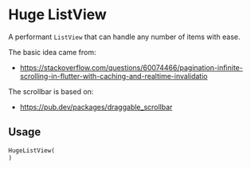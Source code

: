 Huge ListView
=============

A performant `ListView` that can handle any number of items with ease.

The basic idea came from:

* https://stackoverflow.com/questions/60074466/pagination-infinite-scrolling-in-flutter-with-caching-and-realtime-invalidatio

The scrollbar is based on:

* https://pub.dev/packages/draggable_scrollbar

## Usage

``` dart
HugeListView(
)
```
